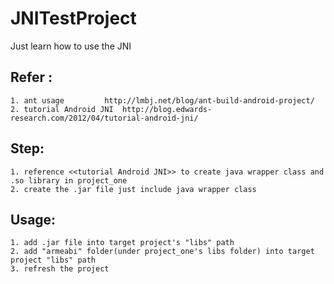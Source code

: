 JNITestProject
==============

Just learn how to use the JNI


## Refer :  
	1. ant usage 		 http://lmbj.net/blog/ant-build-android-project/
	2. tutorial Android JNI	 http://blog.edwards-research.com/2012/04/tutorial-android-jni/

## Step:
	1. reference <<tutorial Android JNI>> to create java wrapper class and .so library in project_one
	2. create the .jar file just include java wrapper class

## Usage:
	1. add .jar file into target project's "libs" path
	2. add "armeabi" folder(under project_one's libs folder) into target project "libs" path
	3. refresh the project
